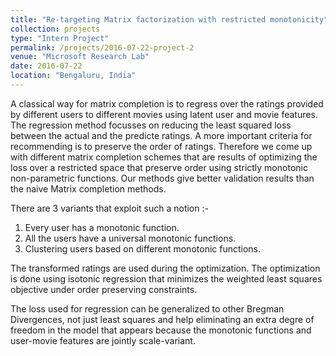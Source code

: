 ```yaml
---
title: "Re-targeting Matrix factorization with restricted monotonicity"
collection: projects
type: "Intern Project"
permalink: /projects/2016-07-22-project-2
venue: "Microsoft Research Lab"
date: 2016-07-22
location: "Bengaluru, India"
---
```


A classical way for matrix completion is to regress over the ratings provided by different users to different movies using latent user and movie features. The regression method focusses on reducing the least squared loss between the actual and the predicte ratings. A more important criteria for recommending is to preserve the order of ratings. Therefore we come up with different matrix completion schemes that are results of optimizing the loss over a restricted space that preserve order using strictly monotonic non-parametric functions. Our methods give better validation results than the naive Matrix completion methods.

There are 3 variants that exploit such a notion :-
1. Every user has a monotonic function.
2. All the users have a universal monotonic functions.
3. Clustering users based on different monotonic functions.

The transformed ratings are used during the optimization. The optimization is done using isotonic regression that minimizes the weighted least squares objective under order preserving constraints.

The loss used for regression can be generalized to other Bregman Divergences, not just least squares and help eliminating an extra degre of freedom in the model that appears because the monotonic functions and user-movie features are jointly scale-variant.
